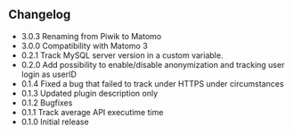 ## Changelog

* 3.0.3 Renaming from Piwik to Matomo
* 3.0.0 Compatibility with Matomo 3
* 0.2.1 Track MySQL server version in a custom variable.
* 0.2.0 Add possibility to enable/disable anonymization and tracking user login as userID
* 0.1.4 Fixed a bug that failed to track under HTTPS under circumstances
* 0.1.3 Updated plugin description only
* 0.1.2 Bugfixes
* 0.1.1 Track average API executime time
* 0.1.0 Initial release
